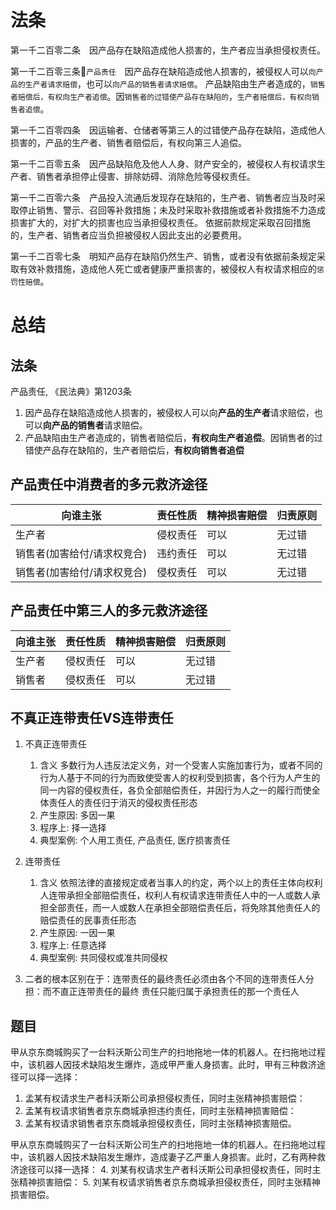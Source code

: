 # 法条
第一千二百零二条　因产品存在缺陷造成他人损害的，生产者应当承担侵权责任。

第一千二百零三条🔴`产品责任`　因产品存在缺陷造成他人损害的，被侵权人可以`向产品的生产者请求赔偿`，也可以`向产品的销售者请求赔偿`。
产品缺陷由生产者造成的，`销售者赔偿后，有权向生产者追偿`。因`销售者的过错使产品存在缺陷的`，`生产者赔偿后，有权向销售者追偿`。

第一千二百零四条　因运输者、仓储者等第三人的过错使产品存在缺陷，造成他人损害的，产品的生产者、销售者赔偿后，有权向第三人追偿。

第一千二百零五条　因产品缺陷危及他人人身、财产安全的，被侵权人有权请求生产者、销售者承担停止侵害、排除妨碍、消除危险等侵权责任。

第一千二百零六条　产品投入流通后发现存在缺陷的，生产者、销售者应当及时采取停止销售、警示、召回等补救措施；未及时采取补救措施或者补救措施不力造成损害扩大的，对扩大的损害也应当承担侵权责任。
依据前款规定采取召回措施的，生产者、销售者应当负担被侵权人因此支出的必要费用。

第一千二百零七条　明知产品存在缺陷仍然生产、销售，或者没有依据前条规定采取有效补救措施，造成他人死亡或者健康严重损害的，被侵权人有权请求相应的`惩罚性赔偿`。


# 总结

## 法条
产品责任, 《民法典》第1203条


1. 因产品存在缺陷造成他人损害的，被侵权人可以向**产品的生产者**请求赔偿，也可以**向产品的销售者**请求赔偿。
2. 产品缺陷由生产者造成的，销售者赔偿后，**有权向生产者追偿**。因销售者的过错使产品存在缺陷的，生产者赔偿后，**有权向销售者追偿**


## 产品责任中消费者的多元救济途径

向谁主张|责任性质|精神损害赔偿|归责原则
--|--|--|--
生产者|侵权责任|可以|无过错
销售者(加害给付/请求权竞合)|违约责任|可以|无过错
销售者(加害给付/请求权竞合)|侵权责任|可以|无过错

## 产品责任中第三人的多元救济途径

向谁主张|责任性质|精神损害赔偿|归责原则
--|--|--|--
生产者|侵权责任|可以|无过错
销售者|侵权责任|可以|无过错


## 不真正连带责任VS连带责任
1. 不真正连带责任
    1. 含义
        多数行为人违反法定义务，对一个受害人实施加害行为，或者不同的行为人基于不同的行为而致使受害人的权利受到损害，各个行为人产生的同一内容的侵权责任，各负全部赔偿责任，并因行为人之一的履行而使全体责任人的责任归于消灭的侵权责任形态
    2. 产生原因: 多因一果
    3. 程序上: 择一选择
    4. 典型案例: 个人用工责任, 产品责任, 医疗损害责任

2. 连带责任

    1. 含义
        依照法律的直接规定或者当事人的约定，两个以上的责任主体向权利人连带承担全部赔偿责任，权利人有权请求连带责任人中的一人或数人承担全部责任，而一人或数人在承担全部赔偿责任后，将免除其他责任人的赔偿责任的民事责任形态
    2. 产生原因: 一因一果
    3. 程序上: 任意选择
    4. 典型案例: 共同侵权或准共同侵权
3. 二者的根本区别在于：连带责任的最终责任必须由各个不同的连带责任人分担：而不直正连带责任的最终
责任只能归属于承担责任的那一个责任人

## 题目
甲从京东商城购买了一台料沃斯公司生产的扫地拖地一体的机器人。在扫拖地过程中，该机器人因技术缺陷发生爆炸，造成甲严重人身损害。此时，甲有三种救济途径可以择一选择：
1. 孟某有权请求生产者科沃斯公司承担侵权责任，同时主张精神损害赔偿：
2. 孟某有权请求销售者京东商城承担违约责任，同时主张精神损害赔偿：
3. 孟某有权请求销售者京东商城承担侵权责任，同时主张精神损害赔偿。


甲从京东商城购买了一台科沃斯公司生产的扫地拖地一体的机器人。在扫拖地过程中，该机器人因技术缺陷发生爆炸，造成妻子乙严重人身损害。此时，乙有两种救济途径可以择一选择：
4. 刘某有权请求生产者科沃斯公司承担侵权责任，同时主张精神损害赔偿：
5. 刘某有权请求销售者京东商城承担侵权责任，同时主张精神损害赔偿。

